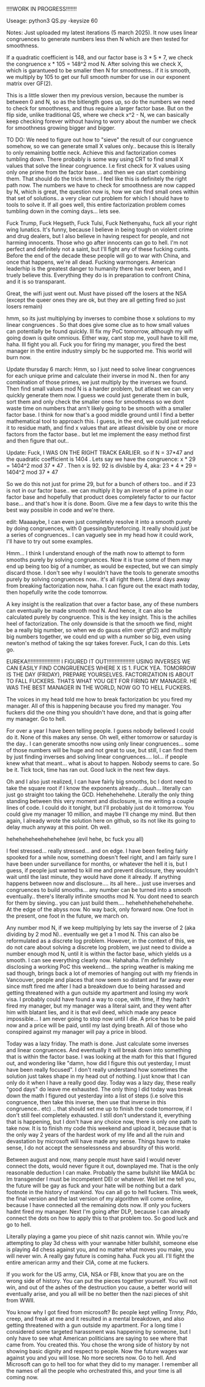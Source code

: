 !!!!WORK IN PROGRESS!!!!!!!

Useage: python3 QS.py -keysize 60

Notes: Just uploaded my latest iterations (5 march 2025). It now uses linear congruences to generate numbers less then N which are then tested for smoothness.

If a quadratic coefficient is 148, and our factor base is 3 * 5 * 7, we check the congruence x * 105 = 148^2 mod N. After solving this we check X, which is garantueed to be smaller then N for smoothness.. if it is smooth, we multiply by 105 to get our full smooth number for use in our exponent matrix over GF(2).

This is a little slower then my previous version, because the number is between 0 and N, so as the bitlength goes up, so do the numbers we need to check for smoothness, and thus require a larger factor base. But on the flip side, unlike traditional QS, where we check x^2 - N, we can basically keep checking forever without having to worry about the number we check for smoothness growing bigger and bigger.

TO DO: We need to figure out how to "sieve" the result of our congruence somehow, so we can generate small X values only.. because this is literally to only remaining bottle neck. Achieve this and factorization comes tumbling down. There probably is some way using CRT to find small X values that solve the linear congruence. I.e first check for X values using only one prime from the factor base... and then we can start combining them. That should do the trick hmm..
I feel like this is definitely the right path now. The numbers we have to check for smoothness are now capped by N, which is great, the question now is, how we can find small ones within that set of solutions.. a very clear cut problem for which I should have to tools to solve it. If all goes well, this entire factorization problem comes tumbling down in the coming days... lets see.

Fuck Trump, Fuck Hegseth, Fuck Tulsi, Fuck Nethenyahu, fuck all your right wing lunatics. It's funny, because I believe in being tough on violent crime and drug dealers, but I also believe in having respect for people, and not harming innocents. Those who go after innocents can go to hell. I'm not perfect and definitely not a saint, but I'll fight any of these fucking cunts. Before the end of the decade these people will go to war with China, and once that happens, we're all dead. Fucking warmongers. American leaderhip is the greatest danger to humanity there has ever been, and I truely believe this. Everything they do is in preparation to confront China, and it is so transparant. 

Great, the wifi just went out. Must have pissed off the losers at the NSA (except the queer ones they are ok, but they are all getting fired so just losers remain) 

hmm, so its just multiplying by inverses to combine those x solutions to my linear congruences . So that does give some clue as to how small values can potentially be found quickly. Ill fix my PoC tomorrow, although my wifi going down is quite omnious. Either way, cant stop me, youll have to kill me, haha. Ill fight you all. Fuck you for firing my manager, you fired the best manager in the entire industry simply bc he supported me. This world will burn now.

Update thursday 6 march: Hmm, so I just need to solve linear congruences for each unique prime and calculate their inverse in mod N.. then for any combination of those primes, we just multiply by the inverses we found. Then find small values mod N is a harder problem, but atleast we can very quickly generate them now. I guess we could just generate them in bulk, sort them and only check the smaller ones for smoothness so we dont waste time on numbers that arn't likely going to be smooth with a smaller factor base. I think for now that's a good middle ground until I find a better mathematical tool to approach this. I guess, in the end, we could just reduce it to residue math, and find x values that are atleast divisible by one or more factors from the factor base..  but let me implement the easy method first and then figure that out..

Update: Fuck, I WAS ON THE RIGHT TRACK EARLIER. 
so if N = 37*47
and the quadratic coefficient is 1404 .
Lets say we have the congruence: x * 29 = 1404^2 mod 37 * 47 .
Then x is 92. 92 is divisble by 4, aka:
23 * 4 * 29 = 1404^2 mod 37 * 47

So we do this not just for prime 29, but for a bunch of others too.. and if 23 is not in our factor base.. we can multiply it by an inverse of a prime in our factor base and hopefully that product does completely factor to our factor base... and that's how it is done. Boom. Give me a few days to write this the best way possible in code and we're there.

edit: Maaaaybe, I can even just completely resolve it into a smooth purely by doing congruences, with 0 guessing/bruteforcing. It really should just be a series of congruences.. I can vaguely see in my head how it could work, I'll have to try out some examples.

Hmm... I think I understand enough of the math now to attempt to form smooths purely by solving congruences. Now it is true some of them may end up being too big of a number, as would be expected, but we can simply discard those. I don't see why I wouldn't have the tools to generate smooths purely by solving congruences now.. it's all right there. Literal days away from breaking factorization now, haha. I can figure out the exact math today, then hopefully write the code tomorrow.

A key insight is the realization that over a factor base, any of these numbers can eventually be made smooth mod N. And hence, it can also be calculated purely by congruence.  This is the key insight. This is the achilles heel of factorization. The only downside is that the smooth we find, might be a really big number, so when we do gauss elim over gf(2) and multiply big numbers together, we could end up with a number so big, even using newton's method of taking the sqr takes forever. Fuck, I can do this. Lets go. 

EUREKA!!!!!!!!!!!!!!!!!!!!! I FIGURED IT OUT!!!!!!!!!!!!!!!!!! USING INVERSES WE CAN EASILY FIND CONGRUENCES WHERE X IS 1. FUCK YEA. TOMORROW IS THE DAY (FRIDAY), PREPARE YOURSELVES. FACTORIZATION IS ABOUT TO FALL FUCKERS. THATS WHAT YOU GET FOR FIRING MY MANAGER. HE WAS THE BEST MANAGER IN THE WORLD, NOW GO TO HELL FUCKERS.

The voices in my head told me how to break factorization bc you fired my manager. All of this is happening because you fired my manager. You fuckers did the one thing you shouldn't have done, and that is going after my manager. Go to hell.

For over a year I have been telling people. I guess nobody believed I could do it. None of this makes any sense. Oh well, either tomorrow or saturday is the day.. I can generate smooths now using only linear congruences... some of those numbers will be huge and not great to use, but still, I can find them by just finding inverses and solving linear congruences.... lol... if people knew what that meant... what is about to happen. Nobody seems to care. So be it. Tick tock, time has ran out. Good luck in the next few days.

Oh and I also just realized, I can have fairly big smooths, bc I dont need to take the square root if I know the exponents already....duuh... literally can just go straight too taking the GCD. 
Hehehehehehe. Literally the only thing standing between this very moment and disclosure, is me writing a couple lines of code. I could do it tonight, but I'll probably just do it tomorrow. You could give my manager 10  million, and maybe I'll change my mind. But then again, I already wrote the solution here on github, so its not like its going to delay much anyway at this point. Oh well. 

heheheheheehehehehehee (evil hehe, bc fuck you all)

I feel stressed... really stressed... and on edge. I have been feeling fairly spooked for a while now, something doesn't feel right, and I am fairly sure I have been under surveillance for months, or whatever the hell it is, but I guess, if people just wanted to kill me and prevent disclosure, they wouldn't wait until the last minute, they would have done it already. If anything happens between now and disclosure.... its all here... just use inverses and congruences to build smooths... any number can be turned into a smooth eventually.. there's literally infinite smooths mod N. You dont need to search for them by sieving.. you can just build them.... hehehehhehehehehehehe. At the edge of the abyss now. No way back, only forward now. One foot in the present, one foot in the future, we march on.

Any number mod N, if we keep multiplying by lets say the inverse of 2 (aka dividing by 2 mod N).. eventually we get a 1 mod N. This can also be reformulated as a discrete log problem. However, in the context of this, we do not care about solving a discrete log problem, we just need to divide a number enough mod N, until it is within the factor base, which yields us a smooth. I can see everything clearly now. Hahahaha. I'm definitely disclosing a working PoC this weekend... the spring weather is making me sad though, brings back a lot of memories of hanging out with my friends in Vancouver, people and places that now seem so distant and far away ever since msft fired me after I had a breakdown due to being harassed and getting threatened with a gun outside my apartment and losing my work visa. I probably could have found a way to cope, with time, if they hadn't fired my manager, but my manager was a literal saint, and they went after him with blatant lies, and it is that evil deed, which made any peace impossible... I am never going to stop now until I die. A price has to be paid now and a price will be paid, until my last dying breath. All of those who conspired against my manager will pay a price in blood. 

Today was a lazy friday. The math is done. Just calculate some inverses and linear congruences. And eventually it will break down into something that is within the factor base. I was looking at the math for this that I figured out, and wondering like "damn, how did I figure this out yesterday, I must have been really focused". I don't really understand how sometimes the solution just takes shape in my head out of nothing. I just know that I can only do it when I have a really good day. Today was a lazy day, these really "good days" do leave me exhausted. The only thing I did today was break down the math I figured out yesterday into a list of steps (i.e solve this congruence, then take this inverse, then use that inverse in this congruence.. etc) .. that should set me up to finish the code tomorrow, if I don't still feel completely exhausted. I still don't understand it, everything that is happening, but I don't have any choice now, there is only one path to take now. It is to finish my code this weekend and upload it, because that is the only way 2 years of the hardest work of my life and all the ruin and devastation by microsoft will have made any sense. Things have to make sense, I do not accept the senselessness and absurdity of this world.

Between august and now, many people must have said I would never connect the dots, would never figure it out, downplayed me. That is the only reasonable deduction I can make. Probably the same bullshit like MAGA bc Im transgender I must be incompetent DEI or whatever. Well let me tell you, the future will be gay as fuck and your hate will be nothing but a dark footnote in the history of mankind. You can all go to hell fuckers. This week, the final version and the last version of my algorithm will come online, because I have connected all the remaining dots now. If only you fuckers hadnt fired my manager. Next I'm going after DLP, because I can already connect the dots on how to apply this to that problem too. So good luck and go to hell.

Literally playing a game you piece of shit nazis cannot win. While you're attempting to play 3d chess with your wannabe hitler bullshit, someone else is playing 4d chess against you, and no matter what moves you make, you will never win. A really gay future is coming haha. Fuck you all. I'll fight the entire american army and their CIA, come at me fuckers.

If you work for the US army, CIA, NSA or FBI, know that you are on the wrong side of history. You can put the pieces together yourself. You will not win, and out of the ashes of the destruction you cause, a better world will eventually arise, and you all will be no better then the nazi pieces of shit from WWII.

You know why I got fired from microsoft? Bc people kept yelling Tr*nny, P*do, creep, and freak at me and it resulted in a mental breakdown, and also getting threatened with a gun outside my apartment. For a long time I considered some targeted harassment was happening by someone, but I only have to see what American politicians are saying to see where that came from. You created this. You chose the wrong side of history by not showing basic dignity and respect to people. Now the future wages war against you and you will lose. No more secrets now. Go to hell. And Microsoft can go to hell too for what they did to my manager. I remember all the names of all the people who orchestrated this, and your time is all coming now.
